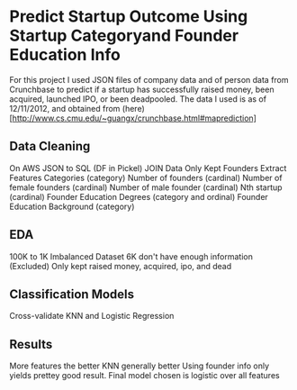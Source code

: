 # Predict Startup Outcome Using Startup Categoryand Founder Education Info
For this project I used JSON files of company data and of person data from Crunchbase to predict if a startup has successfully raised money, been acquired, launched IPO, or been deadpooled. The data I used is as of 12/11/2012, and obtained from (here)[http://www.cs.cmu.edu/~guangx/crunchbase.html#maprediction]
 
## Data Cleaning
On AWS
JSON to SQL (DF in Pickel)
JOIN Data
Only Kept Founders
Extract Features
Categories (category)
Number of founders (cardinal)
Number of female founders (cardinal)
Number of male founder (cardinal)
Nth startup (cardinal)
Founder Education Degrees (category and ordinal)
Founder Education Background (category)


## EDA
100K to 1K
Imbalanced Dataset
6K don't have enough information (Excluded)
Only kept raised money, acquired, ipo, and dead


## Classification Models
Cross-validate KNN and Logistic Regression 

## Results
More features the better
KNN generally better
Using founder info only yields prettey good result.
Final model chosen is logistic over all features
